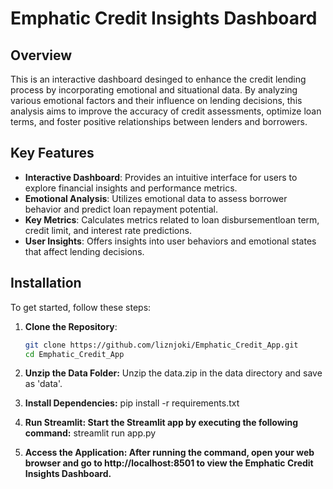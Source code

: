 # Emphatic Credit Insights Dashboard


## Overview
This is an interactive dashboard desinged to enhance the credit lending process by incorporating emotional and situational data. By analyzing various emotional factors and their influence on lending decisions, this analysis aims to improve the accuracy of credit assessments, optimize loan terms, and foster positive relationships between lenders and borrowers.

## Key Features
- **Interactive Dashboard**: Provides an intuitive interface for users to explore financial insights and performance metrics.
- **Emotional Analysis**: Utilizes emotional data to assess borrower behavior and predict loan repayment potential.
- **Key Metrics**: Calculates metrics related to loan disbursementloan term, credit limit, and interest rate predictions.
- **User Insights**: Offers insights into user behaviors and emotional states that affect lending decisions.

## Installation
To get started, follow these steps:

1. **Clone the Repository**:
   ```bash
   git clone https://github.com/liznjoki/Emphatic_Credit_App.git
   cd Emphatic_Credit_App

2. **Unzip the Data Folder:**
   Unzip the data.zip in the data directory and save as 'data'.

3. **Install Dependencies:**
   pip install -r requirements.txt

4. **Run Streamlit: Start the Streamlit app by executing the following command:**
   streamlit run app.py

5. **Access the Application: After running the command, open your web browser and go to http://localhost:8501 to view the Emphatic Credit Insights Dashboard.**
